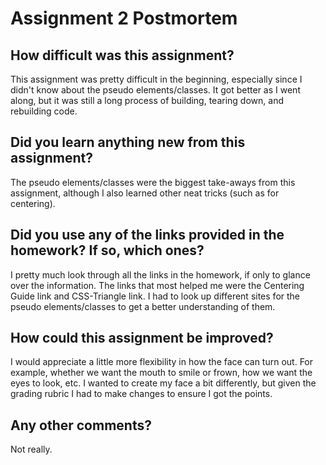# Assignment 2 Postmortem

## How difficult was this assignment?
This assignment was pretty difficult in the beginning, especially since I didn't know about the pseudo elements/classes. It got better as I went along, but it was still a long process of building, tearing down, and rebuilding code.


## Did you learn anything new from this assignment?
The pseudo elements/classes were the biggest take-aways from this assignment, although I also learned other neat tricks (such as for centering).


## Did you use any of the links provided in the homework? If so, which ones?
I pretty much look through all the links in the homework, if only to glance over the information. The links that most helped me were the Centering Guide link and CSS-Triangle link. I had to look up different sites for the pseudo elements/classes to get a better understanding of them.


## How could this assignment be improved?
I would appreciate a little more flexibility in how the face can turn out. For example, whether we want the mouth to smile or frown, how we want the eyes to look, etc. I wanted to create my face a bit differently, but given the grading rubric I had to make changes to ensure I got the points.


## Any other comments?
Not really.